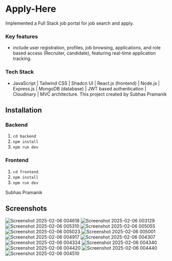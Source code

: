 # Apply-Here

Implemented a Full Stack job portal for job search and apply. 

### Key features ### 
- include user registration, profiles, job browsing, applications, and role based access 
(Recruiter, candidate), featuring real-time application tracking.

### Tech Stack ###
- JavaScript | Tailwind CSS | Shadcn UI | React.js (frontend) | Node.js | Express.js | 
MongoDB (database) | JWT based authentication | Cloudinary | MVC architecture.
This project created by Subhas Pramanik

## Installation ##

### Backend ###
1. ```cd backend ``` 
2. ``` npm install ``` 
3. ``` npm run dev ```

### Frontend ###
1. ```cd frontend ``` 
2. ``` npm install ``` 
3. ``` npm run dev ```

Subhas Pramanik 

## Screenshots ##
![Screenshot 2025-02-06 004618](https://github.com/user-attachments/assets/20208381-3858-453e-991b-3c430572388f)
![Screenshot 2025-02-06 003129](https://github.com/user-attachments/assets/0e61ced3-9921-439f-b3f3-53ad0b3a8915)
![Screenshot 2025-02-06 005310](https://github.com/user-attachments/assets/c034485d-5566-4831-bb14-e41ab55f0d30)
![Screenshot 2025-02-06 005055](https://github.com/user-attachments/assets/0cd3cb26-fe9e-4569-aed3-dffeb8605194)
![Screenshot 2025-02-06 005023](https://github.com/user-attachments/assets/952f7c7f-7e5e-4d4e-87b8-83dbd2d215d2)
![Screenshot 2025-02-06 005001](https://github.com/user-attachments/assets/8d640363-c038-4150-aa27-caec50654b9a)
![Screenshot 2025-02-06 004917](https://github.com/user-attachments/assets/33e0191c-f955-4d2b-97dc-d38c1ad18c07)
![Screenshot 2025-02-06 004307](https://github.com/user-attachments/assets/5c1f1eb2-6a88-4c34-99f7-d7ff60700e99)
![Screenshot 2025-02-06 004324](https://github.com/user-attachments/assets/427bd52c-4e6f-4211-aadf-43f8c6637543)
![Screenshot 2025-02-06 004340](https://github.com/user-attachments/assets/d31fbd74-658b-4911-b882-cf9a514a4f9b)
![Screenshot 2025-02-06 004420](https://github.com/user-attachments/assets/5bf6ca05-e088-460a-acd1-9f8490e20202)
![Screenshot 2025-02-06 004440](https://github.com/user-attachments/assets/2ba2de59-a324-4fdf-9e9a-345f2c330625)
![Screenshot 2025-02-06 004510](https://github.com/user-attachments/assets/9c8828e9-51fd-4782-905b-1a895e54b37e)














